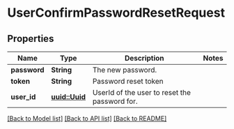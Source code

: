 # UserConfirmPasswordResetRequest

## Properties

Name | Type | Description | Notes
------------ | ------------- | ------------- | -------------
**password** | **String** | The new password. | 
**token** | **String** | Password reset token | 
**user_id** | [**uuid::Uuid**](uuid::Uuid.md) | UserId of the user to reset the password for. | 

[[Back to Model list]](../README.md#documentation-for-models) [[Back to API list]](../README.md#documentation-for-api-endpoints) [[Back to README]](../README.md)


